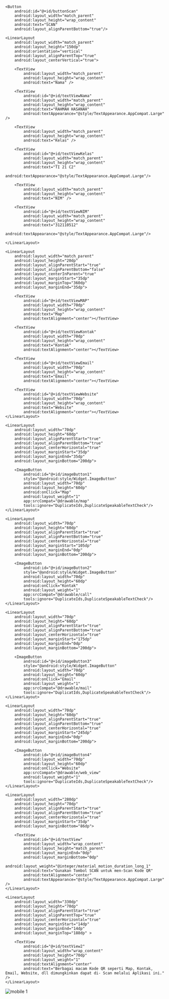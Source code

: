 <?xml version="1.0" encoding="utf-8"?>
<RelativeLayout xmlns:android="http://schemas.android.com/apk/res/android"
    xmlns:app="http://schemas.android.com/apk/res-auto"
    xmlns:tools="http://schemas.android.com/tools"
    android:layout_width="match_parent"
    android:layout_height="match_parent"
    android:paddingBottom="@dimen/activity_vertical_margin"
    android:paddingTop="@dimen/activity_vertical_margin"
    android:paddingRight="@dimen/activity_horizontal_margin"
    android:paddingLeft="@dimen/activity_horizontal_margin">

    <Button
        android:id="@+id/buttonScan"
        android:layout_width="match_parent"
        android:layout_height="wrap_content"
        android:text="SCAN"
        android:layout_alignParentBottom="true"/>

    <LinearLayout
        android:layout_width="match_parent"
        android:layout_height="150dp"
        android:orientation="vertical"
        android:layout_alignParentTop="true"
        android:layout_centerVertical="true">

        <TextView
            android:layout_width="match_parent"
            android:layout_height="wrap_content"
            android:text="Nama" />

        <TextView
            android:id="@+id/textViewNama"
            android:layout_width="match_parent"
            android:layout_height="wrap_content"
            android:text="RAHMAH HASANAH"
            android:textAppearance="@style/TextAppearance.AppCompat.Large" />

        <TextView
            android:layout_width="match_parent"
            android:layout_height="wrap_content"
            android:text="Kelas" />

        <TextView
            android:id="@+id/textViewKelas"
            android:layout_width="match_parent"
            android:layout_height="wrap_content"
            android:text="TI 21 C2"
            android:textAppearance="@style/TextAppearance.AppCompat.Large"/>

        <TextView
            android:layout_width="match_parent"
            android:layout_height="wrap_content"
            android:text="NIM" />

        <TextView
            android:id="@+id/textViewNIM"
            android:layout_width="match_parent"
            android:layout_height="wrap_content"
            android:text="312110512"
            android:textAppearance="@style/TextAppearance.AppCompat.Large"/>

    </LinearLayout>

    <LinearLayout
        android:layout_width="match_parent"
        android:layout_height="20dp"
        android:layout_alignParentStart="true"
        android:layout_alignParentBottom="false"
        android:layout_centerInParent="true"
        android:layout_marginStart="35dp"
        android:layout_marginTop="360dp"
        android:layout_marginEnd="35dp">

        <TextView
            android:id="@+id/textViewMAP"
            android:layout_width="70dp"
            android:layout_height="wrap_content"
            android:text="Map"
            android:textAlignment="center"></TextView>

        <TextView
            android:id="@+id/textViewKontak"
            android:layout_width="70dp"
            android:layout_height="wrap_content"
            android:text="Kontak"
            android:textAlignment="center"></TextView>

        <TextView
            android:id="@+id/textViewEmail"
            android:layout_width="70dp"
            android:layout_height="wrap_content"
            android:text="Email"
            android:textAlignment="center"></TextView>

        <TextView
            android:id="@+id/textViewWebsite"
            android:layout_width="70dp"
            android:layout_height="wrap_content"
            android:text="Website"
            android:textAlignment="center"></TextView>
    </LinearLayout>

    <LinearLayout
        android:layout_width="70dp"
        android:layout_height="60dp"
        android:layout_alignParentStart="true"
        android:layout_alignParentBottom="true"
        android:layout_centerHorizontal="true"
        android:layout_marginStart="35dp"
        android:layout_marginEnd="35dp"
        android:layout_marginBottom="200dp">

        <ImageButton
            android:id="@+id/imageButton1"
            style="@android:style/Widget.ImageButton"
            android:layout_width="70dp"
            android:layout_height="60dp"
            android:onClick="Map"
            android:layout_weight="1"
            app:srcCompat="@drawable/map"
            tools:ignore="DuplicateIds,DuplicateSpeakableTextCheck"/>
    </LinearLayout>

    <LinearLayout
        android:layout_width="70dp"
        android:layout_height="60dp"
        android:layout_alignParentStart="true"
        android:layout_alignParentBottom="true"
        android:layout_centerHorizontal="true"
        android:layout_marginStart="105dp"
        android:layout_marginEnd="0dp"
        android:layout_marginBottom="200dp">

        <ImageButton
            android:id="@+id/imageButton2"
            style="@android:style/Widget.ImageButton"
            android:layout_width="70dp"
            android:layout_height="60dp"
            android:onClick="Kontak"
            android:layout_weight="1"
            app:srcCompat="@drawable/call"
            tools:ignore="DuplicateIds,DuplicateSpeakableTextCheck"/>
    </LinearLayout>

    <LinearLayout
        android:layout_width="70dp"
        android:layout_height="60dp"
        android:layout_alignParentStart="true"
        android:layout_alignParentBottom="true"
        android:layout_centerHorizontal="true"
        android:layout_marginStart="175dp"
        android:layout_marginEnd="0dp"
        android:layout_marginBottom="200dp">
        
        <ImageButton
            android:id="@+id/imageButton3"
            style="@android:style/Widget.ImageButton"
            android:layout_width="70dp"
            android:layout_height="60dp"
            android:onClick="Email"
            android:layout_weight="1"
            app:srcCompat="@drawable/mail"
            tools:ignore="DuplicatIds,DuplicateSpeakableTextCheck"/>
    </LinearLayout>

    <LinearLayout
        android:layout_width="70dp"
        android:layout_height="60dp"
        android:layout_alignParentStart="true"
        android:layout_alignParentBottom="true"
        android:layout_centerHorizontal="true"
        android:layout_marginStart="245dp"
        android:layout_marginEnd="0dp"
        android:layout_marginBottom="200dp">

        <ImageButton
            android:id="@+id/imageButton4"
            android:layout_width="70dp"
            android:layout_height="60dp"
            android:onClick="Website"
            app:srcCompat="@drawable/web_view"
            android:layout_weight="1"
            tools:ignore="DuplicateIds,DuplicateSpeakableTextCheck"/>
    </LinearLayout>

    <LinearLayout
        android:layout_width="280dp"
        android:layout_height="70dp"
        android:layout_alignParentStart="true"
        android:layout_alignParentBottom="true"
        android:layout_centerHorizontal="true"
        android:layout_marginStart="35dp"
        android:layout_marginBottom="86dp">

        <TextView
            android:id="@+id/textView"
            android:layout_width="wrap_content"
            android:layout_height="match_parent"
            android:layout_marginEnd="0dp"
            android:layout_marginBottom="0dp"
            android:layout_weight="@integer/material_motion_duration_long_1"
            android:text="Gunakan Tombol SCAN untuk men-Scan Kode QR"
            android:textAlignment="center"
            android:textAppearance="@style/TextAppearance.AppCompat.Large" />
    </LinearLayout>

    <LinearLayout
        android:layout_width="330dp"
        android:layout_height="70dp"
        android:layout_alignParentStart="true"
        android:layout_alignParentTop="true"
        android:layout_centerHorizontal="true"
        android:layout_marginStart="14dp"
        android:layout_marginEnd="14dp"
        android:layout_marginTop="188dp" >

        <TextView
            android:id="@+id/textView2"
            android:layout_width="wrap_content"
            android:layout_height="70dp"
            android:layout_weight="1"
            android:textAlignment="center"
            android:text="Berbagai macam Kode QR seperti Map, Kontak, Email, Website, dll dimungkinkan dapat di- Scan melalui Aplikasi ini." />
    </LinearLayout>
  

</RelativeLayout>


![mobile 1](https://user-images.githubusercontent.com/116366904/214574410-2cd96f35-f450-4e28-b1cd-8ff81354212e.JPG)
